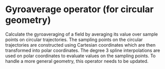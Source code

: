 # Gyroaverage operator (for circular geometry)

Calculate the gyroaveraging of a field by averaging its value over sample points on circular trajectories.
The sampling points on the circular trajectories are constructed using Cartesian coordinates which
are then transformed into polar coordinates. The degree 3 spline interpolations are used on
polar coordinates to evaluate values on the sampling points. To handle a more general geometry,
this operator needs to be updated.
